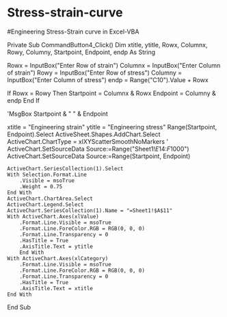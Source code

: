 # Stress-strain-curve
#Engineering Stress-Strain curve in Excel-VBA

Private Sub CommandButton4_Click()
 Dim xtitle, ytitle, Rowx, Columnx, Rowy, Columny, Startpoint, Endpoint, endp As String

Rowx = InputBox("Enter Row of strain")
Columnx = InputBox("Enter Column of strain")
Rowy = InputBox("Enter Row of stress")
Columny = InputBox("Enter Column of stress")
endp = Range("C10").Value + Rowx

If Rowx = Rowy Then
Startpoint = Columnx & Rowx
Endpoint = Columny & endp
End If

'MsgBox Startpoint & " " & Endpoint

xtitle = "Engineering strain"
ytitle = "Engineering stress"
    Range(Startpoint, Endpoint).Select
    ActiveSheet.Shapes.AddChart.Select
    ActiveChart.ChartType = xlXYScatterSmoothNoMarkers
   ' ActiveChart.SetSourceData Source:=Range("Sheet1!$E$14:$F$1000")
   ActiveChart.SetSourceData Source:=Range(Startpoint, Endpoint)
  
    ActiveChart.SeriesCollection(1).Select
    With Selection.Format.Line
        .Visible = msoTrue
        .Weight = 0.75
    End With
    ActiveChart.ChartArea.Select
    ActiveChart.Legend.Select
    ActiveChart.SeriesCollection(1).Name = "=Sheet1!$A$11"
    With ActiveChart.Axes(xlValue)
        .Format.Line.Visible = msoTrue
        .Format.Line.ForeColor.RGB = RGB(0, 0, 0)
        .Format.Line.Transparency = 0
        .HasTitle = True
        .AxisTitle.Text = ytitle
        End With
    With ActiveChart.Axes(xlCategory)
        .Format.Line.Visible = msoTrue
        .Format.Line.ForeColor.RGB = RGB(0, 0, 0)
        .Format.Line.Transparency = 0
        .HasTitle = True
        .AxisTitle.Text = xtitle
    End With
    
End Sub
